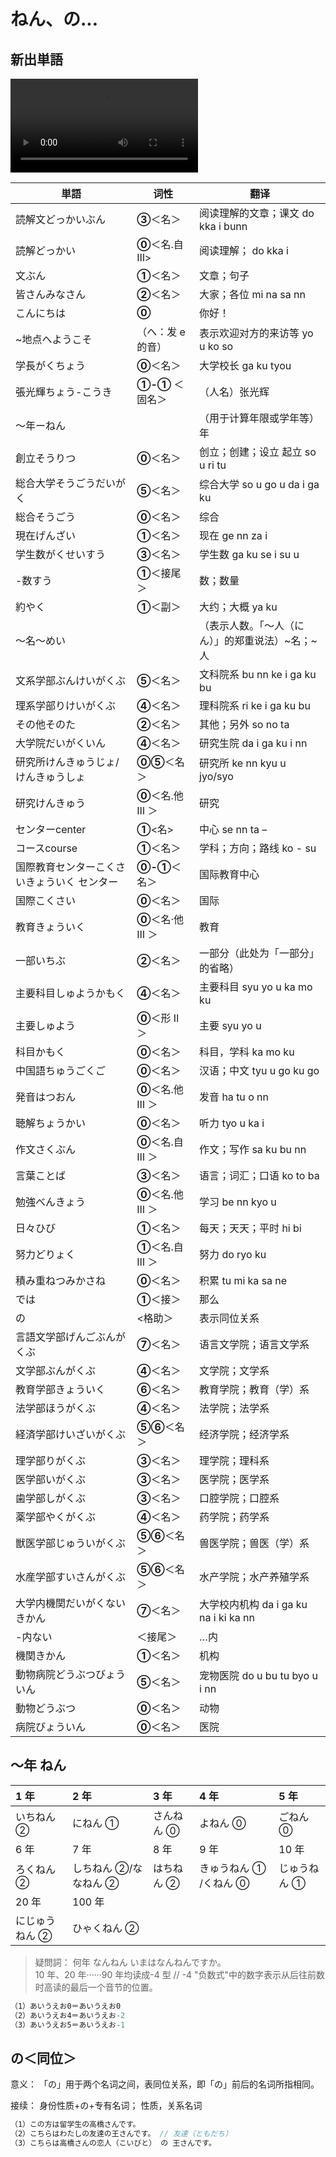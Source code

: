 # ねん、の...

## 新出単語

<vue-plyr>
  <video id="player" playsinline controls autoplay loop >
    <source src="../audio/2-3-たんご.mp4" type="video/mp4" />
  </video>
 </vue-plyr>

| 単語                                                         | 词性              | 翻译                                             |
| ------------------------------------------------------------ | ----------------- | ------------------------------------------------ |
| 読解文<JpWord>どっかいぶん</JpWord>                          | **③**＜名＞       | 阅读理解的文章；课文 do kka i bunn               |
| 読解<JpWord>どっかい</JpWord>                                | **⓪**＜名.自 Ⅲ>   | 阅读理解； do kka i                              |
| 文<JpWord>ぶん</JpWord>                                      | **①**＜名＞       | 文章；句子                                       |
| 皆さん<JpWord>みなさん</JpWord>                              | **②**＜名＞       | 大家；各位 mi na sa nn                           |
| <JpWord>こんにちは</JpWord>                                  | **⓪**             | 你好！                                           |
| ~地点<JpWord>へようこそ</JpWord>                             | （へ：发 e 的音） | 表示欢迎对方的来访等 yo u ko so                  |
| 学長<JpWord>がくちょう</JpWord>                              | **⓪**＜名＞       | 大学校长 ga ku tyou                              |
| 張光輝<JpWord>ちょう-こうき</JpWord>                         | **①-①** ＜固名＞  | （人名）张光辉                                   |
| ～年<JpWord>ーねん</JpWord>                                  |                   | （用于计算年限或学年等）年                       |
| 創立<JpWord>そうりつ</JpWord>                                | **⓪**＜名＞       | 创立；创建；设立 起立 so u ri tu                 |
| 総合大学<JpWord>そうごうだいがく</JpWord>                    | **⑤**＜名＞       | 综合大学 so u go u da i ga ku                    |
| 総合<JpWord>そうごう</JpWord>                                | **⓪**＜名＞       | 综合                                             |
| 現在<JpWord>げんざい</JpWord>                                | **①**＜名＞       | 现在 ge nn za i                                  |
| 学生数<JpWord>がくせいすう</JpWord>                          | **③**＜名＞       | 学生数 ga ku se i su u                           |
| -数<JpWord>すう</JpWord>                                     | **①**＜接尾＞     | 数；数量                                         |
| 約<JpWord>やく</JpWord>                                      | **①**＜副＞       | 大约；大概 ya ku                                 |
| ～名<JpWord>～めい</JpWord>                                  |                   | （表示人数。「～人（にん）」的郑重说法）~名；~人 |
| 文系学部<JpWord>ぶんけいがくぶ</JpWord>                      | **⑤**＜名＞       | 文科院系 bu nn ke i ga ku bu                     |
| 理系学部<JpWord>りけいがくぶ</JpWord>                        | **④**＜名＞       | 理科院系 ri ke i ga ku bu                        |
| その他<JpWord>そのた</JpWord>                                | **②**＜名＞       | 其他；另外 so no ta                              |
| 大学院<JpWord>だいがくいん</JpWord>                          | **④**＜名＞       | 研究生院 da i ga ku i nn                         |
| 研究所<JpWord>けんきゅうじょ/けんきゅうしょ</JpWord>         | **⓪⑤**＜名＞      | 研究所 ke nn kyu u jyo/syo                       |
| 研究<JpWord>けんきゅう</JpWord>                              | **⓪**＜名.他 Ⅲ ＞ | 研究                                             |
| センター<JpWord>center</JpWord>                              | **①**<名>         | 中心 se nn ta –                                  |
| コース<JpWord>course</JpWord>                                | **①**＜名＞       | 学科；方向；路线 ko - su                         |
| 国際教育センター<JpWord>こくさいきょういく センター</JpWord> | **⓪-①**＜名＞     | 国际教育中心                                     |
| 国際<JpWord>こくさい</JpWord>                                | **⓪**＜名＞       | 国际                                             |
| 教育<JpWord>きょういく</JpWord>                              | **⓪**＜名·他 Ⅲ ＞ | 教育                                             |
| 一部<JpWord>いちぶ</JpWord>                                  | **②**＜名＞       | 一部分（此处为「一部分」的省略）                 |
| 主要科目<JpWord>しゅようかもく</JpWord>                      | **④**＜名＞       | 主要科目 syu yo u ka mo ku                       |
| 主要<JpWord>しゅよう</JpWord>                                | **⓪**＜形 Ⅱ ＞    | 主要 syu yo u                                    |
| 科目<JpWord>かもく</JpWord>                                  | **⓪**＜名＞       | 科目，学科 ka mo ku                              |
| 中国語<JpWord>ちゅうごくご</JpWord>                          | **⓪**＜名＞       | 汉语；中文 tyu u go ku go                        |
| 発音<JpWord>はつおん</JpWord>                                | **⓪**＜名.他 Ⅲ ＞ | 发音 ha tu o nn                                  |
| 聴解<JpWord>ちょうかい</JpWord>                              | **⓪**＜名＞       | 听力 tyo u ka i                                  |
| 作文<JpWord>さくぶん</JpWord>                                | **⓪**＜名.自 Ⅲ ＞ | 作文；写作 sa ku bu nn                           |
| 言葉<JpWord>ことば</JpWord>                                  | **③**＜名＞       | 语言；词汇；口语 ko to ba                        |
| 勉強<JpWord>べんきょう</JpWord>                              | **⓪**＜名.他 Ⅲ ＞ | 学习 be nn kyo u                                 |
| 日々<JpWord>ひび</JpWord>                                    | **①**＜名＞       | 每天；天天；平时 hi bi                           |
| 努力<JpWord>どりょく</JpWord>                                | **①**＜名.自 Ⅲ ＞ | 努力 do ryo ku                                   |
| 積み重ね<JpWord>つみかさね</JpWord>                          | **⓪**＜名＞       | 积累 tu mi ka sa ne                              |
| <JpWord>では</JpWord>                                        | **①**＜接＞       | 那么                                             |
| <JpWord>の</JpWord>                                          | <格助＞           | 表示同位关系                                     |
| 言語文学部<JpWord>げんごぶんがくぶ</JpWord>                  | **⑦**＜名＞       | 语言文学院；语言文学系                           |
| 文学部<JpWord>ぶんがくぶ</JpWord>                            | **④**＜名＞       | 文学院；文学系                                   |
| 教育学部<JpWord>きょういく</JpWord>                          | **⑥**＜名＞       | 教育学院；教育（学）系                           |
| 法学部<JpWord>ほうがくぶ</JpWord>                            | **④**＜名＞       | 法学院；法学系                                   |
| 経済学部<JpWord>けいざいがくぶ</JpWord>                      | **⑤⑥**＜名＞      | 经济学院；经济学系                               |
| 理学部<JpWord>りがくぶ</JpWord>                              | **③**＜名＞       | 理学院；理科系                                   |
| 医学部<JpWord>いがくぶ</JpWord>                              | **③**＜名＞       | 医学院；医学系                                   |
| 歯学部<JpWord>しがくぶ</JpWord>                              | **③**＜名＞       | 口腔学院；口腔系                                 |
| 薬学部<JpWord>やくがくぶ</JpWord>                            | **④**＜名＞       | 药学院；药学系                                   |
| 獣医学部<JpWord>じゅういがくぶ</JpWord>                      | **⑤⑥**＜名＞      | 兽医学院；兽医（学）系                           |
| 水産学部<JpWord>すいさんがくぶ</JpWord>                      | **⑤⑥**＜名＞      | 水产学院；水产养殖学系                           |
| 大学内機関<JpWord>だいがくないきかん</JpWord>                | **⑦**＜名＞       | 大学校内机构 da i ga ku na i ki ka nn            |
| -内<JpWord>ない</JpWord>                                     | ＜接尾＞          | …内                                              |
| 機関<JpWord>きかん</JpWord>                                  | **①**＜名＞       | 机构                                             |
| 動物病院<JpWord>どうぶつびょういん</JpWord>                  | **⑤**＜名＞       | 宠物医院 do u bu tu byo u i nn                   |
| 動物<JpWord>どうぶつ</JpWord>                                | **⓪**＜名＞       | 动物                                             |
| 病院<JpWord>びょういん</JpWord>                              | **⓪**＜名＞       | 医院                                             |

## ～年 ねん

| 1 年           | 2 年                  | 3 年       | 4 年                   | 5 年         |
| :------------- | :-------------------- | :--------- | :--------------------- | :----------- |
| いちねん ②     | にねん ①              | さんねん ⓪ | よねん ⓪               | ごねん ⓪     |
| 6 年           | 7 年                  | 8 年       | 9 年                   | 10 年        |
| ろくねん ②     | しちねん ②/ななねん ② | はちねん ② | きゅうねん ① /くねん ⓪ | じゅうねん ① |
| 20 年          | 100 年                |            |                        |              |
| にじゅうねん ② | ひゃくねん ②          |            |                        |              |

> 疑問詞： 何年 なんねん いまはなんねんですか。  
> 10 年、20 年······90 年均读成-4 型 // -4 "负数式"中的数字表示从后往前数时高读的最后一个音节的位置。

```ts
（1）あいうえお0＝あいうえお0
（2）あいうえお4＝あいうえお-2
（3）あいうえお5＝あいうえお-1
```

## の＜同位＞

意义： 「の」用于两个名词之间，表同位关系，即「の」前后的名词所指相同。

接续： 身份性质+の+专有名词； 性质，关系名词

```ts
（1）この方は留学生の高橋さんです。
（2）こちらはわたしの友達の王さんです。 // 友達（ともだち）
（3）こちらは高橋さんの恋人（こいびと） の 王さんです。
```
